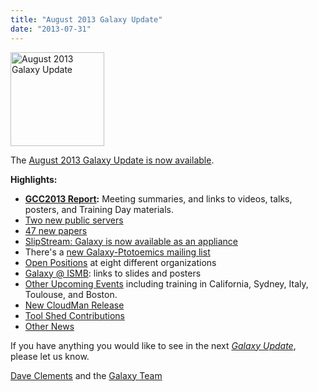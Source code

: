 ```yaml
---
title: "August 2013 Galaxy Update"
date: "2013-07-31"
---
```

<div class='right'><a href='/galaxy-updates/2013-08/'><img src="/images/logos/GalaxyUpdate200.png" alt="August 2013 Galaxy Update" width=150 /></a></div>

The [August 2013 Galaxy Update is now available](/galaxy-updates/2013-08/).

**Highlights:**
* **[GCC2013 Report](/galaxy-updates/2013-08/#gcc2013-report):** Meeting summaries, and links to videos, talks, posters, and Training Day materials.
* [Two new public servers](/galaxy-updates/2013-08/#new-public-servers)
* [47 new papers](/galaxy-updates/2013-08/#new-papers)
* [SlipStream: Galaxy is now available as an appliance](/galaxy-updates/2013-08/#slipstream-appliance-galaxy-edition-announced)
* There's a [new Galaxy-Ptotoemics mailing list](/galaxy-updates/2013-08/#new-galaxy-proteomics-mailing-list)
* [Open Positions](/galaxy-updates/2013-08/#whos-hiring) at eight different organizations
* [Galaxy @ ISMB](/galaxy-updates/2013-08/#ismb--eccb--bosc--ms-sig-2013): links to slides and posters
* [Other Upcoming Events](/galaxy-updates/2013-08/#other-upcoming-events) including training in California, Sydney, Italy, Toulouse, and Boston.
* [New CloudMan Release](/galaxy-updates/2013-08/#cloudman-release)
* [Tool Shed Contributions](/galaxy-updates/2013-08/#toolshed-contributions)
* [Other News](/galaxy-updates/2013-08/#other-news)

If you have anything you would like to see in the next *[Galaxy Update](/galaxy-updates/)*, please let us know.

[Dave Clements](/people/dave-clements/) and the [Galaxy Team](/galaxy-team/)
